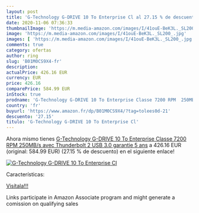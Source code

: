 ```yaml
---
layout: post
title: 'G-Technology G-DRIVE 10 To Enterprise Cl al 27.15 % de descuento'
date: 2020-11-06 07:36:33
thumbnailImage: 'https://m.media-amazon.com/images/I/41ouE-BeK3L._SL200_.jpg'
image: 'https://m.media-amazon.com/images/I/41ouE-BeK3L._SL200_.jpg'
images: [ 'https://m.media-amazon.com/images/I/41ouE-BeK3L._SL200_.jpg' ]
comments: true
category: ofertas
author: ring
slug: 'B01M0CS9X4-fr'
description:
actualPrice: 426.16 EUR
currency: EUR
price: 426.16
comparePrice: 584.99 EUR
inStock: true
prodname: 'G-Technology G-DRIVE 10 To Enterprise Classe 7200 RPM  250MB/s  avec Thunderbolt 2  USB 3.0  garantie 5 ans'
country: 'fr'
buyurl: 'https://www.amazon.fr/dp/B01M0CS9X4/?tag=tolees0d-21'
descuento: '27.15'
titulo: 'G-Technology G-DRIVE 10 To Enterprise Cl'
---
```


Ahora mismo tienes [G-Technology G-DRIVE 10 To Enterprise Classe 7200 RPM  250MB/s  avec Thunderbolt 2  USB 3.0  garantie 5 ans](https://www.amazon.fr/dp/B01M0CS9X4/?tag=tolees0d-21) a 426.16 EUR (original: 584.99 EUR) (27.15 %  de descuento) en el siguiente enlace!

[![G-Technology G-DRIVE 10 To Enterprise Cl](https://m.media-amazon.com/images/I/41ouE-BeK3L._SL200_.jpg)](https://www.amazon.fr/dp/B01M0CS9X4/?tag=tolees0d-21)

Características:


[Visítala!!!](https://www.amazon.fr/dp/B01M0CS9X4/?tag=tolees0d-21)

Links participate in Amazon Associate program and might generate a comission on qualifying sales
